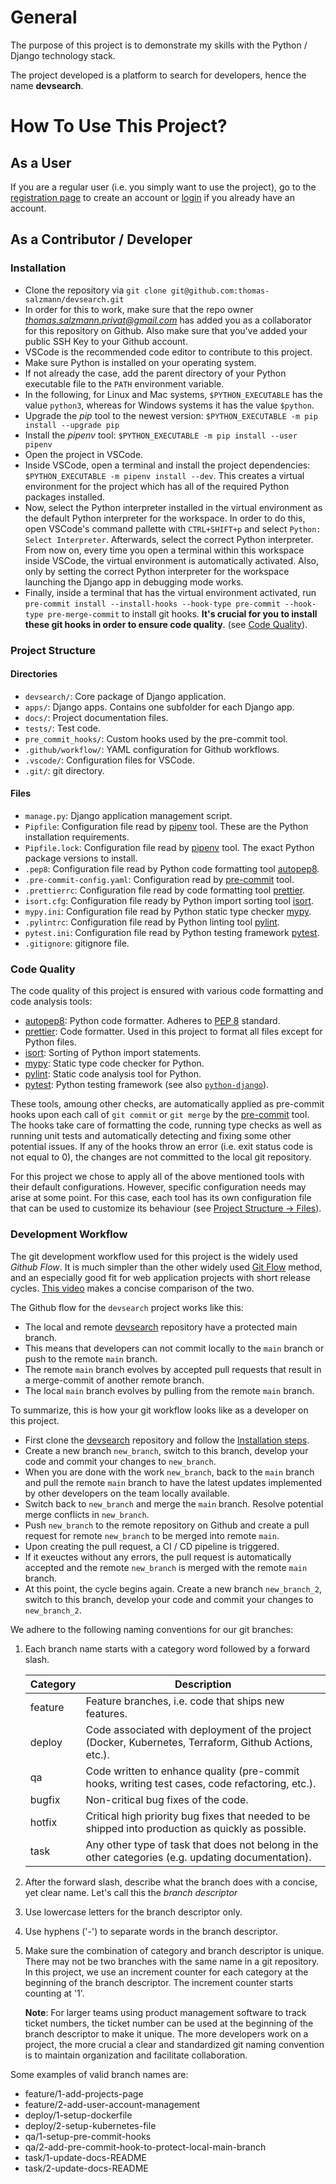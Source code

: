 # General

The purpose of this project is to demonstrate my skills with the Python / Django technology stack.

The project developed is a platform to search for developers, hence the name **devsearch**.

# How To Use This Project?

## As a User

If you are a regular user (i.e. you simply want to use the project), go to the [registration page]() to create an account or [login]() if you already have an account.

## As a Contributor / Developer

### Installation

- Clone the repository via `git clone git@github.com:thomas-salzmann/devsearch.git`
- In order for this to work, make sure that the repo owner *thomas.salzmann.privat@gmail.com* has added you as a collaborator for this repository on Github. Also make sure that you've added your public SSH Key to your Github account.
- VSCode is the recommended code editor to contribute to this project.
- Make sure Python is installed on your operating system.
- If not already the case, add the parent directory of your Python executable file to the `PATH` environment variable.
- In the following, for Linux and Mac systems, `$PYTHON_EXECUTABLE` has the value `python3`, whereas for Windows systems it has the value `$python`.
- Upgrade the _pip_ tool to the newest version: `$PYTHON_EXECUTABLE -m pip install --upgrade pip`
- Install the _pipenv_ tool: `$PYTHON_EXECUTABLE -m pip install --user pipenv`
- Open the project in VSCode.
- Inside VSCode, open a terminal and install the project dependencies: `$PYTHON_EXECUTABLE -m pipenv install --dev`. This creates a virtual environment for the project which has all of the required Python packages installed.
- Now, select the Python interpreter installed in the virtual environment as the default Python interpreter for the workspace. In order to do this, open VSCode's command pallette with `CTRL+SHIFT+p` and select `Python: Select Interpreter`. Afterwards, select the correct Python interpreter. From now on, every time you open a terminal within this workspace inside VSCode, the virtual environment is automatically activated. Also, only by setting the correct Python interpreter for the workspace launching the Django app in debugging mode works.
- Finally, inside a terminal that has the virtual environment activated, run `pre-commit install --install-hooks --hook-type pre-commit --hook-type pre-merge-commit` to install git hooks. **It's crucial for you to install these git hooks in order to ensure code quality**. (see [Code Quality](#code-quality)).

### Project Structure

#### Directories

- `devsearch/`: Core package of Django application.
- `apps/`: Django apps. Contains one subfolder for each Django app.
- `docs/`: Project documentation files.
- `tests/`: Test code.
- `pre_commit_hooks/`: Custom hooks used by the pre-commit tool.
- `.github/workflow/`: YAML configuration for Github workflows.
- `.vscode/`: Configuration files for VSCode.
- `.git/`: git directory.

#### Files

- `manage.py`: Django application management script.
- `Pipfile`: Configuration file read by [pipenv](https://pipenv.pypa.io/en/latest/) tool. These are the Python installation requirements.
- `Pipfile.lock`: Configuration file read by [pipenv](https://pipenv.pypa.io/en/latest/) tool. The exact Python package versions to install.
- `.pep8`: Configuration file read by Python code formatting tool [autopep8](https://pypi.org/project/autopep8/).
- `.pre-commit-config.yaml`: Configuration read by [pre-commit](https://pre-commit.com/) tool.
- `.prettierrc`: Configuration file read by code formatting tool [prettier](https://prettier.io/).
- `isort.cfg`: Configuration file ready by Python import sorting tool [isort](https://pycqa.github.io/isort/).
- `mypy.ini`: Configuration file read by Python static type checker [mypy](https://mypy.readthedocs.io/en/stable/).
- `.pylintrc`: Configuration file read by Python linting tool [pylint](https://pypi.org/project/pylint/).
- `pytest.ini`: Configuration file read by Python testing framework [pytest](https://docs.pytest.org/en/8.2.x/).
- `.gitignore`: gitignore file.

### Code Quality

The code quality of this project is ensured with various code formatting and code analysis tools:

- [autopep8](https://pypi.org/project/autopep8/): Python code formatter. Adheres to [PEP 8](https://peps.python.org/pep-0008/) standard.
- [prettier](https://prettier.io/): Code formatter. Used in this project to format all files except for Python files.
- [isort](https://pycqa.github.io/isort/): Sorting of Python import statements.
- [mypy](https://mypy.readthedocs.io/en/stable/): Static type code checker for Python.
- [pylint](https://pypi.org/project/pylint/): Static code analysis tool for Python.
- [pytest](https://docs.pytest.org/en/8.2.x/): Python testing framework (see also [`python-django`](https://pytest-django.readthedocs.io/en/latest/)).

These tools, amoung other checks, are automatically applied as pre-commit hooks upon each call of `git commit` or `git merge` by the [pre-commit](https://pre-commit.com/) tool. The hooks take care of formatting the code, running type checks as well as running unit tests and automatically detecting and fixing some other potential issues. If any of the hooks throw an error (i.e. exit status code is not equal to 0), the changes are not committed to the local git repository.

For this project we chose to apply all of the above mentioned tools with their default configurations. However, specific configuration needs may arise at some point. For this case, each tool has its own configuration file that can be used to customize its behaviour (see [Project Structure -> Files](#files)).

### Development Workflow

The git development workflow used for this project is the widely used _Github Flow_. It is much simpler than the other widely used [Git Flow](https://nvie.com/posts/a-successful-git-branching-model/) method, and an especially good fit for web application projects with short release cycles. [This video](https://www.youtube.com/watch?v=hG_P6IRAjNQ&ab_channel=AlexHyett) makes a concise comparison of the two.

The Github flow for the `devsearch` project works like this:

- The local and remote [devsearch](https://github.com/thomas-salzmann/devsearch) repository have a protected main branch.
- This means that developers can not commit locally to the `main` branch or push to the remote `main` branch.
- The remote `main` branch evolves by accepted pull requests that result in a merge-commit of another remote branch.
- The local `main` branch evolves by pulling from the remote `main` branch.

To summarize, this is how your git workflow looks like as a developer on this project.

- First clone the [devsearch](https://github.com/thomas-salzmann/devsearch) repository and follow the [Installation steps](#installation).
- Create a new branch `new_branch`, switch to this branch, develop your code and commit your changes to `new_branch`.
- When you are done with the work `new_branch`, back to the `main` branch and pull the remote `main` branch to have the latest updates implemented by other developers on the team locally available.
- Switch back to `new_branch` and merge the `main` branch. Resolve potential merge conflicts in `new_branch`.
- Push `new_branch` to the remote repository on Github and create a pull request for remote `new_branch` to be merged into remote `main`.
- Upon creating the pull request, a CI / CD pipeline is triggered.
- If it exeuctes without any errors, the pull request is automatically accepted and the remote `new_branch` is merged with the remote `main` branch.
- At this point, the cycle begins again. Create a new branch `new_branch_2`, switch to this branch, develop your code and commit your changes to `new_branch_2`.

We adhere to the following naming conventions for our git branches:

1. Each branch name starts with a category word followed by a forward slash.

   | Category | Description                                                                                           |
   | -------- | ----------------------------------------------------------------------------------------------------- |
   | feature  | Feature branches, i.e. code that ships new features.                                                  |
   | deploy   | Code associated with deployment of the project (Docker, Kubernetes, Terraform, Github Actions, etc.). |
   | qa       | Code written to enhance quality (pre-commit hooks, writing test cases, code refactoring, etc.).       |
   | bugfix   | Non-critical bug fixes of the code.                                                                   |
   | hotfix   | Critical high priority bug fixes that needed to be shipped into production as quickly as possible.    |
   | task     | Any other type of task that does not belong in the other categories (e.g. updating documentation).    |

2. After the forward slash, describe what the branch does with a concise, yet clear name. Let's call this the _branch descriptor_

3. Use lowercase letters for the branch descriptor only.

4. Use hyphens ('-') to separate words in the branch descriptor.

5. Make sure the combination of category and branch descriptor is unique. There may not be two branches with the same name in a git repository. In this project, we use an increment counter for each category at the beginning of the branch descriptor. The increment counter starts counting at '1'.

   **Note**: For larger teams using product management software to track ticket numbers, the ticket number can be used at the beginning of the branch descriptor to make it unique. The more developers work on a project, the more crucial a clear and standardized git naming convention is to maintain organization and facilitate collaboration.

Some examples of valid branch names are:

- feature/1-add-projects-page
- feature/2-add-user-account-management
- deploy/1-setup-dockerfile
- deploy/2-setup-kubernetes-file
- qa/1-setup-pre-commit-hooks
- qa/2-add-pre-commit-hook-to-protect-local-main-branch
- task/1-update-docs-README
- task/2-update-docs-README
